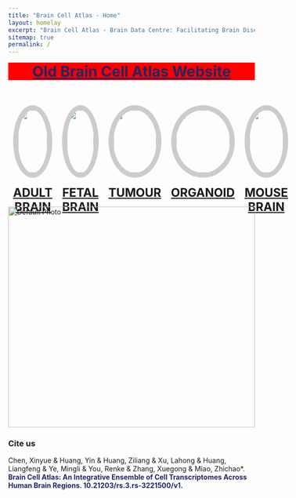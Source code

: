 ```yaml
---
title: "Brain Cell Atlas - Home"
layout: homelay
excerpt: "Brain Cell Atlas - Brain Data Centre: Facilitating Brain Disease Research with big data"
sitemap: true
permalink: /
---
```


<div style="text-align:center; margin-top:0; background-color:red;">
<a href="https://www.braincellatlas.org/index" style="color:#23265F; font-size:30px; font-weight:bold;">Old Brain Cell Atlas Website</a>
</div>
<br/>
<br/>
<br/>

<div class="container">
<div class="row" style="display: flex; justify-content: space-between; width: 100%"> <!-- 两端对齐-->
<div class="col-lg-3 text-center custom-column">
<div class="img-circle card photo-card card-clickable" onclick="handleClick(this)">
<a href="#" onclick="showImage0('{{ site.url }}{{ site.baseurl }}/images/homePage/Adult.png'); return false">
<img src="{{ site.url }}{{ site.baseurl }}/images/homePage/adult-brain.png" class="rounded-circle" />
</a>
</div>
<div>
<p class="text-center" style="margin-top: 16px;">
<b style="font-size: 24px;">
<a href="#" onclick="showImage0('{{ site.url }}{{ site.baseurl }}/images/homePage/Adult.png'); return false">ADULT BRAIN</a>
</b>
</p>
</div>
</div>


<div class="col-lg-3 text-center custom-column">
<div class="img-circle card photo-card card-clickable" onclick="handleClick(this)">
<a href="#" onclick="showImage0('{{ site.url }}{{ site.baseurl }}/images/homePage/Fetal.png'); return false">
<img src="{{ site.url }}{{ site.baseurl }}/images/homePage/fetal-brain.png" class="rounded-circle" />
</a>
</div>
<div>
<p class="text-center" style="margin-top: 16px;">
<b style="font-size: 24px;">
<a href="#" onclick="showImage0('{{ site.url }}{{ site.baseurl }}/images/homePage/Fetal.png'); return false">FETAL BRAIN</a>
</b>
</p>
</div>
</div>


<div class="col-lg-3 text-center custom-column">
<div class="img-circle card photo-card card-clickable" onclick="handleClick(this)">
<a href="#" onclick="showImage0('{{ site.url }}{{ site.baseurl }}/images/homePage/Tumour.png'); return false">
<img src="{{ site.url }}{{ site.baseurl }}/images/homePage/tumour-brain.png" class="rounded-circle" />
</a>
</div>
<div>
<p class="text-center" style="margin-top: 16px;">
<b style="font-size: 24px;">
<a href="#" onclick="showImage0('{{ site.url }}{{ site.baseurl }}/images/homePage/Tumour.png'); return false">TUMOUR</a>
</b>
</p>
</div>
</div>

<div class="col-lg-3 text-center custom-column">
<div class="img-circle card photo-card card-clickable" onclick="handleClick(this)">
<a href="#" onclick="showImage0('{{ site.url }}{{ site.baseurl }}/images/homePage/Organoid.png'); return false">
<img src="{{ site.url }}{{ site.baseurl }}/images/homePage/drganoid-brain.png" class="rounded-circle" />
</a>
</div>
<div>
<p class="text-center" style="margin-top: 16px;">
<b style="font-size: 24px;">
<a href="#" onclick="showImage0('{{ site.url }}{{ site.baseurl }}/images/homePage/Organoid.png'); return false">ORGANOID</a>
</b>
</p>
</div>
</div>


<div class="col-lg-3 text-center custom-column">
<div class="img-circle card photo-card card-clickable" onclick="handleClick(this)">
<a href="#" onclick="showImage0('{{ site.url }}{{ site.baseurl }}/images/homePage/Mouse.png'); return false">
<img src="{{ site.url }}{{ site.baseurl }}/images/homePage/animal-brain.png" class="rounded-circle" />
</a>
</div>
<div>
<p class="text-center" style="margin-top: 16px;">
<b style="font-size: 24px;">
<a href="#" onclick="showImage0('{{ site.url }}{{ site.baseurl }}/images/homePage/Mouse.png'); return false">MOUSE BRAIN</a>
</b>
</p>
</div>
</div>

</div>
</div>





<br/><br/><br/>

<div class="container">
<div class="row" >
<div class="image-container">
<img id="photo" src="{{ site.url }}{{ site.baseurl }}/images/homePage/Adult.png" alt="Default Photo" style="max-height: 450px;">
</div>
</div>
</div>

<!-- <h3>Cite us </h3>
<p>Chen, Xinyue & Huang, Yin & Huang, Ziliang & Xu, Lahong & Huang, Liangfeng & Ye, Mingli & You, Renke & Zhang, Xuegong & Miao, Zhichao*. (2023). Brain Cell Atlas: An Integrative Ensemble of Cell Transcriptomes Across Human Brain Regions. 10.21203/rs.3.rs-3221500/v1.</p>
<br/> -->

<h3>Cite us </h3>
<div class="left-aligned" style="width: 100%;">
Chen, Xinyue & Huang, Yin & Huang, Ziliang & Xu, Lahong & Huang, Liangfeng & Ye, Mingli & You, Renke & Zhang, Xuegong & Miao, Zhichao*. <br>
<strong style="color:#23265F;font-weight: bold">Brain Cell Atlas: An Integrative Ensemble of Cell Transcriptomes Across Human Brain Regions. 10.21203/rs.3.rs-3221500/v1.</strong><br>
<!-- <a> Unpublished</a> -->
</div>

<script>
  document.addEventListener('DOMContentLoaded', function() {
    var adultButton = document.querySelector('.col-lg-4:nth-child(1) .card-clickable');
    adultButton.click();
  });
  function showImage0(photoName) {
    var photoElement = document.getElementById('photo');
    photoElement.src = photoName;
    photoElement.alt = photoName;
  }
</script>

<style>
  .image-container {
    max-width: 100%;
    max-height: 100%;
    background-color: none;
    justify-content: center;
    align-items: center;
    box-shadow: none;
  }
  
  .image-container img {
    width: 100%;
    height: 100%;
    object-fit: contain;
  }
</style>
<style>
    .photo-card {
/*         width: 350px;
        height: 350px; */
        border: 10px solid #ccc; 
        overflow: hidden;
        border-radius: 50%;
        position: relative;
        background-size: cover;
 /*        display: flex;  
        justify-content: right; /* 水平居中对齐 */
        /* align-items: right;  */
    }
    .photo-card:hover img {
        transform: scale(1.1);
    }
    .photo-card img {
        display: block;
        width: 100%;
        height: 100%;
        object-fit: cover;
        transition: transform 0.3s;
    }
    .photo-card.clicked {
        border-color: #23265F;
    }
</style>
<script>
  var clickedCard = null;

  function handleClick(card) {
    if (clickedCard !== null) {
      clickedCard.classList.remove("clicked");
    }

    card.classList.add("clicked");
    clickedCard = card;
  }
</script>

<style>
    .custom-column {
        margin: 0 10px; /* 设置列之间的间距 */
        text-align: center
    }
</style>